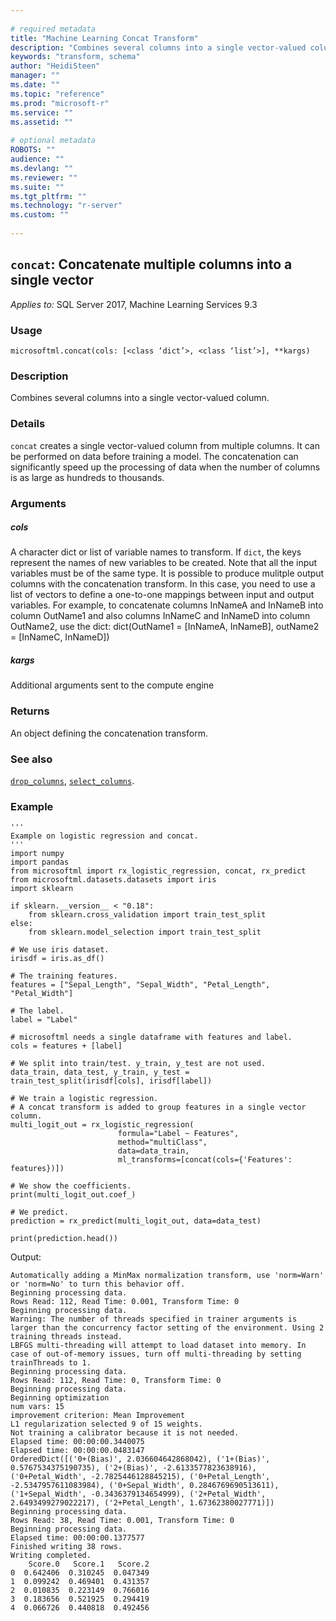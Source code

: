 ```yaml
--- 
 
# required metadata 
title: "Machine Learning Concat Transform" 
description: "Combines several columns into a single vector-valued column." 
keywords: "transform, schema" 
author: "HeidiSteen" 
manager: "" 
ms.date: "" 
ms.topic: "reference" 
ms.prod: "microsoft-r" 
ms.service: "" 
ms.assetid: "" 
 
# optional metadata 
ROBOTS: "" 
audience: "" 
ms.devlang: "" 
ms.reviewer: "" 
ms.suite: "" 
ms.tgt_pltfrm: "" 
ms.technology: "r-server" 
ms.custom: "" 
 
---
```


## ``concat``: Concatenate multiple columns into a single vector


*Applies to:* SQL Server 2017, Machine Learning Services 9.3


### Usage



```
microsoftml.concat(cols: [<class ‘dict’>, <class ‘list’>], **kargs)
```




### Description

Combines several columns into a single vector-valued column.


### Details

``concat`` creates a single vector-valued column from multiple
columns. It can be performed on data before training a model. The concatenation
can significantly speed up the processing of data when the number of columns
is as large as hundreds to thousands.


### Arguments


##### cols

A character dict or list of variable names to transform. If
``dict``, the keys represent the names of new variables to be created.
Note that all the input variables must
be of the same type. It is possible to produce mulitple output columns
with the concatenation transform. In this case, you need to use a list of
vectors to define a one-to-one mappings between input and output variables.
For example, to concatenate columns InNameA and InNameB into column OutName1
and also columns InNameC and InNameD into column OutName2, use the dict:
dict(OutName1 = [InNameA, InNameB], outName2 = [InNameC, InNameD])


##### kargs

Additional arguments sent to the compute engine


### Returns

An object defining the concatenation transform.


### See also

[``drop_columns``](drop_columns.md),
[``select_columns``](select_columns.md).


### Example



```
'''
Example on logistic regression and concat.
'''
import numpy
import pandas
from microsoftml import rx_logistic_regression, concat, rx_predict
from microsoftml.datasets.datasets import iris
import sklearn

if sklearn.__version__ < "0.18":
    from sklearn.cross_validation import train_test_split
else:
    from sklearn.model_selection import train_test_split

# We use iris dataset.
irisdf = iris.as_df()

# The training features.
features = ["Sepal_Length", "Sepal_Width", "Petal_Length", "Petal_Width"]

# The label.
label = "Label"

# microsoftml needs a single dataframe with features and label.
cols = features + [label]

# We split into train/test. y_train, y_test are not used.
data_train, data_test, y_train, y_test = train_test_split(irisdf[cols], irisdf[label])

# We train a logistic regression.
# A concat transform is added to group features in a single vector column.
multi_logit_out = rx_logistic_regression(
                        formula="Label ~ Features",
                        method="multiClass",
                        data=data_train,
                        ml_transforms=[concat(cols={'Features': features})])
                        
# We show the coefficients.
print(multi_logit_out.coef_)

# We predict.
prediction = rx_predict(multi_logit_out, data=data_test)

print(prediction.head())
```


Output:



```
Automatically adding a MinMax normalization transform, use 'norm=Warn' or 'norm=No' to turn this behavior off.
Beginning processing data.
Rows Read: 112, Read Time: 0.001, Transform Time: 0
Beginning processing data.
Warning: The number of threads specified in trainer arguments is larger than the concurrency factor setting of the environment. Using 2 training threads instead.
LBFGS multi-threading will attempt to load dataset into memory. In case of out-of-memory issues, turn off multi-threading by setting trainThreads to 1.
Beginning processing data.
Rows Read: 112, Read Time: 0, Transform Time: 0
Beginning processing data.
Beginning optimization
num vars: 15
improvement criterion: Mean Improvement
L1 regularization selected 9 of 15 weights.
Not training a calibrator because it is not needed.
Elapsed time: 00:00:00.3440075
Elapsed time: 00:00:00.0483147
OrderedDict([('0+(Bias)', 2.036604642868042), ('1+(Bias)', 0.5767534375190735), ('2+(Bias)', -2.6133577823638916), ('0+Petal_Width', -2.7825446128845215), ('0+Petal_Length', -2.5347957611083984), ('0+Sepal_Width', 0.2846769690513611), ('1+Sepal_Width', -0.3436379134654999), ('2+Petal_Width', 2.6493499279022217), ('2+Petal_Length', 1.67362380027771)])
Beginning processing data.
Rows Read: 38, Read Time: 0.001, Transform Time: 0
Beginning processing data.
Elapsed time: 00:00:00.1377577
Finished writing 38 rows.
Writing completed.
    Score.0   Score.1   Score.2
0  0.642406  0.310245  0.047349
1  0.099242  0.469401  0.431357
2  0.010835  0.223149  0.766016
3  0.183656  0.521925  0.294419
4  0.066726  0.440818  0.492456
```

